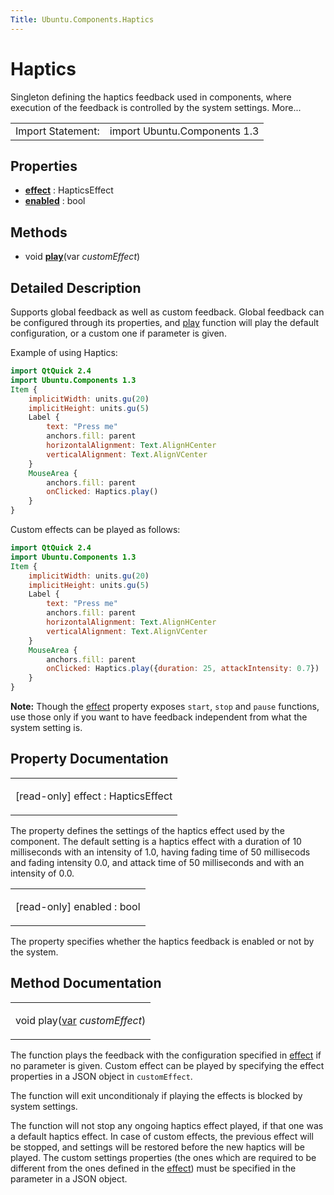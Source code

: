 ```yaml
---
Title: Ubuntu.Components.Haptics
---
```

        
Haptics
=======

<span class="subtitle"></span>
Singleton defining the haptics feedback used in components, where execution of the feedback is controlled by the system settings. More...

|                   |                              |
|-------------------|------------------------------|
| Import Statement: | import Ubuntu.Components 1.3 |

<span id="properties"></span>
Properties
----------

-   ****[effect](#effect-prop)**** : HapticsEffect
-   ****[enabled](#enabled-prop)**** : bool

<span id="methods"></span>
Methods
-------

-   void ****[play](#play-method)****(var *customEffect*)

<span id="details"></span>
Detailed Description
--------------------

Supports global feedback as well as custom feedback. Global feedback can be configured through its properties, and [play](#play-method) function will play the default configuration, or a custom one if parameter is given.

Example of using Haptics:

``` qml
import QtQuick 2.4
import Ubuntu.Components 1.3
Item {
    implicitWidth: units.gu(20)
    implicitHeight: units.gu(5)
    Label {
        text: "Press me"
        anchors.fill: parent
        horizontalAlignment: Text.AlignHCenter
        verticalAlignment: Text.AlignVCenter
    }
    MouseArea {
        anchors.fill: parent
        onClicked: Haptics.play()
    }
}
```

Custom effects can be played as follows:

``` qml
import QtQuick 2.4
import Ubuntu.Components 1.3
Item {
    implicitWidth: units.gu(20)
    implicitHeight: units.gu(5)
    Label {
        text: "Press me"
        anchors.fill: parent
        horizontalAlignment: Text.AlignHCenter
        verticalAlignment: Text.AlignVCenter
    }
    MouseArea {
        anchors.fill: parent
        onClicked: Haptics.play({duration: 25, attackIntensity: 0.7})
    }
}
```

**Note:** Though the [effect](#effect-prop) property exposes `start`, `stop` and `pause` functions, use those only if you want to have feedback independent from what the system setting is.

Property Documentation
----------------------

<table>
<colgroup>
<col width="100%" />
</colgroup>
<tbody>
<tr class="odd">
<td><p><span id="effect-prop"></span><span class="qmlreadonly">[read-only] </span><span class="name">effect</span> : <span class="type">HapticsEffect</span></p></td>
</tr>
</tbody>
</table>

The property defines the settings of the haptics effect used by the component. The default setting is a haptics effect with a duration of 10 milliseconds with an intensity of 1.0, having fading time of 50 millisecods and fading intensity 0.0, and attack time of 50 milliseconds and with an intensity of 0.0.

<table>
<colgroup>
<col width="100%" />
</colgroup>
<tbody>
<tr class="odd">
<td><p><span id="enabled-prop"></span><span class="qmlreadonly">[read-only] </span><span class="name">enabled</span> : <span class="type">bool</span></p></td>
</tr>
</tbody>
</table>

The property specifies whether the haptics feedback is enabled or not by the system.

Method Documentation
--------------------

<table>
<colgroup>
<col width="100%" />
</colgroup>
<tbody>
<tr class="odd">
<td><p><span id="play-method"></span><span class="type">void</span> <span class="name">play</span>(<span class="type"><a href="http://doc.qt.io/qt-5/qml-var.html">var</a></span> <em>customEffect</em>)</p></td>
</tr>
</tbody>
</table>

The function plays the feedback with the configuration specified in [effect](#effect-prop) if no parameter is given. Custom effect can be played by specifying the effect properties in a JSON object in `customEffect`.

The function will exit unconditionaly if playing the effects is blocked by system settings.

The function will not stop any ongoing haptics effect played, if that one was a default haptics effect. In case of custom effects, the previous effect will be stopped, and settings will be restored before the new haptics will be played. The custom settings properties (the ones which are required to be different from the ones defined in the [effect](#effect-prop)) must be specified in the parameter in a JSON object.

